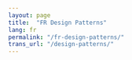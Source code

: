 ```yaml
---
layout: page
title:  "FR Design Patterns"
lang: fr
permalink: "/fr-design-patterns/"
trans_url: "/design-patterns/"
---
```


